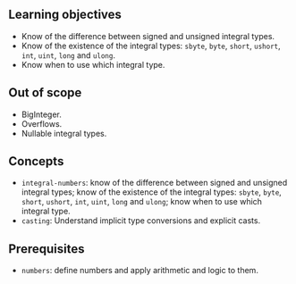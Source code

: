 ## Learning objectives

- Know of the difference between signed and unsigned integral types.
- Know of the existence of the integral types: `sbyte`, `byte`, `short`, `ushort`, `int`, `uint`, `long` and `ulong`.
- Know when to use which integral type.

## Out of scope

- BigInteger.
- Overflows.
- Nullable integral types.

## Concepts

- `integral-numbers`: know of the difference between signed and unsigned integral types; know of the existence of the integral types: `sbyte`, `byte`, `short`, `ushort`, `int`, `uint`, `long` and `ulong`; know when to use which integral type.
- `casting`: Understand implicit type conversions and explicit casts.

## Prerequisites

- `numbers`: define numbers and apply arithmetic and logic to them.
